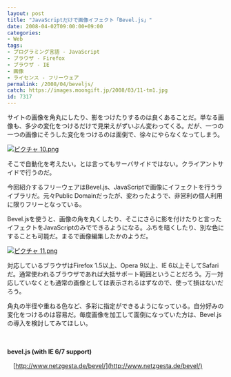```yaml
---
layout: post
title: "JavaScriptだけで画像イフェクト「Bevel.js」"
date: 2008-04-02T09:00:00+09:00
categories:
- Web
tags: 
- プログラミング言語 - JavaScript
- ブラウザ - Firefox
- ブラウザ - IE
- 画像
- ライセンス - フリーウェア
permalink: /2008/04/beveljs/
catch: https://images.moongift.jp/2008/03/11-tm1.jpg
id: 7317
---
```

サイトの画像を角丸にしたり、影をつけたりするのは良くあることだ。単なる画像も、多少の変化をつけるだけで見栄えがずいぶん変わってくる。だが、一つの一つの画像にそうした変化をつけるのは面倒で、徐々にやらなくなってしまう。

  

[![ピクチャ 10.png](https://images.moongift.jp/2008/03/10-tm3.jpg)](https://images.moongift.jp/2008/03/106.jpg)

  

そこで自動化を考えたい。とは言ってもサーバサイドではない。クライアントサイドで行うのだ。

  

今回紹介するフリーウェアはBevel.js、JavaScriptで画像にイフェクトを行うライブラリだ。元々Public Domainだったが、変わったようで、非営利の個人利用に限りフリーとなっている。

  
  
<!--more-->  

Bevel.jsを使うと、画像の角を丸くしたり、そこにさらに影を付けたりと言ったイフェクトをJavaScriptのみでできるようになる。ふちを暗くしたり、別な色にすることも可能だ。まるで画像編集したかのようだ。

  

[![ピクチャ 11.png](https://images.moongift.jp/2008/03/11-tm1.jpg)](https://images.moongift.jp/2008/03/1110.jpg)

  

対応しているブラウザはFirefox 1.5以上、Opera 9以上、IE 6以上そしてSafariだ。通常使われるブラウザであれば大抵サポート範囲ということだろう。万一対応していなくとも通常の画像としては表示されるはずなので、使って損はないだろう。

  

角丸の半径や重ねる色など、多彩に指定ができるようになっている。自分好みの変化をつけるのは容易だ。毎度画像を加工して面倒になっていた方は、Bevel.jsの導入を検討してみてほしい。

  

　

  

**bevel.js (with IE 6/7 support)**  
  
　[http://www.netzgesta.de/bevel/](http://www.netzgesta.de/bevel/)

  
